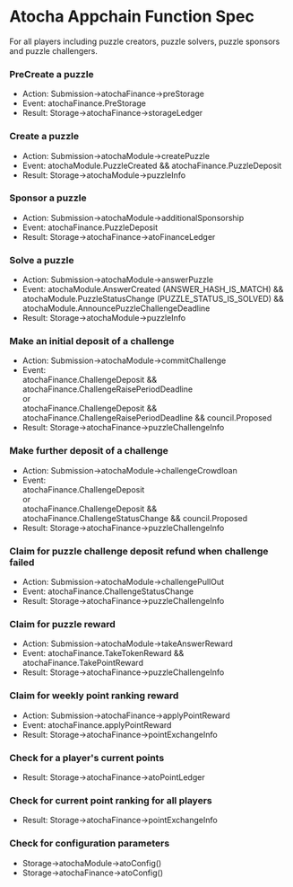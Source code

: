 # Atocha Appchain Function Spec
For all players including puzzle creators, puzzle solvers, puzzle sponsors and puzzle challengers. 

### PreCreate a puzzle
- Action: Submission->atochaFinance->preStorage
- Event: atochaFinance.PreStorage
- Result: Storage->atochaFinance->storageLedger

### Create a puzzle
- Action: Submission->atochaModule->createPuzzle
- Event: atochaModule.PuzzleCreated && atochaFinance.PuzzleDeposit
- Result: Storage->atochaModule->puzzleInfo

### Sponsor a puzzle
- Action: Submission->atochaModule->additionalSponsorship
- Event: atochaFinance.PuzzleDeposit
- Result: Storage->atochaFinance->atoFinanceLedger

### Solve a puzzle
- Action: Submission->atochaModule->answerPuzzle
- Event: atochaModule.AnswerCreated (ANSWER_HASH_IS_MATCH) && atochaModule.PuzzleStatusChange (PUZZLE_STATUS_IS_SOLVED) && atochaModule.AnnouncePuzzleChallengeDeadline
- Result: Storage->atochaModule->puzzleInfo

### Make an initial deposit of a challenge
- Action: Submission->atochaModule->commitChallenge
- Event:<br/>
atochaFinance.ChallengeDeposit && atochaFinance.ChallengeRaisePeriodDeadline<br/>
or<br/>
atochaFinance.ChallengeDeposit && atochaFinance.ChallengeRaisePeriodDeadline && council.Proposed<br/>
- Result: Storage->atochaFinance->puzzleChallengeInfo

### Make further deposit of a challenge
- Action: Submission->atochaModule->challengeCrowdloan
- Event:<br/>
atochaFinance.ChallengeDeposit<br/>
or<br/>
atochaFinance.ChallengeDeposit && atochaFinance.ChallengeStatusChange && council.Proposed<br/>
- Result: Storage->atochaFinance->puzzleChallengeInfo

### Claim for puzzle challenge deposit refund when challenge failed
- Action: Submission->atochaModule->challengePullOut
- Event: atochaFinance.ChallengeStatusChange
- Result: Storage->atochaFinance->puzzleChallengeInfo

### Claim for puzzle reward
- Action: Submission->atochaModule->takeAnswerReward
- Event: atochaFinance.TakeTokenReward && atochaFinance.TakePointReward
- Result: Storage->atochaFinance->puzzleChallengeInfo

### Claim for weekly point ranking reward
- Action: Submission->atochaFinance->applyPointReward
- Event: atochaFinance.applyPointReward
- Result: Storage->atochaFinance->pointExchangeInfo

### Check for a player's current points
- Result: Storage->atochaFinance->atoPointLedger
 
### Check for current point ranking for all players
- Result: Storage->atochaFinance->pointExchangeInfo

### Check for configuration parameters
- Storage->atochaModule->atoConfig()
- Storage->atochaFinance->atoConfig()
